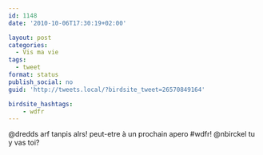 ```yaml
---
id: 1148
date: '2010-10-06T17:30:19+02:00'

layout: post
categories:
  - Vis ma vie
tags:
  - tweet
format: status
publish_social: no
guid: 'http://tweets.local/?birdsite_tweet=26570849164'

birdsite_hashtags:
    - wdfr
---
```


@dredds arf tanpis alrs! peut-etre à un prochain apero #wdfr! @nbirckel tu y vas toi?